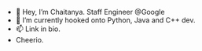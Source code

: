 - 👋 Hey, I’m Chaitanya. Staff Engineer @Google
- 👀 I’m currently hooked onto Python, Java and C++ dev. 
- 📫 Link in bio.
- Cheerio.
